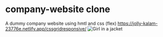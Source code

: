 # company-website clone
A dummy company website using hmtl and css (flex)
https://jolly-kalam-23776e.netlify.app/cssgridresponsive/
<img src="company.png" alt="Girl in a jacket">
